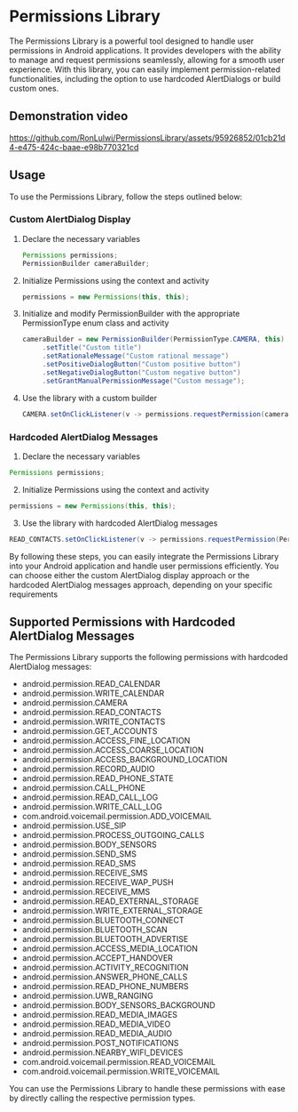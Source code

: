 # Permissions Library
The Permissions Library is a powerful tool designed to handle user permissions in Android applications. It provides developers with the ability to manage and request permissions seamlessly, allowing for a smooth user experience. With this library, you can easily implement permission-related functionalities, including the option to use hardcoded AlertDialogs or build custom ones.

## Demonstration video
https://github.com/RonLulwi/PermissionsLibrary/assets/95926852/01cb21d4-e475-424c-baae-e98b770321cd

## Usage
To use the Permissions Library, follow the steps outlined below:

### Custom AlertDialog Display
1. Declare the necessary variables
   ```java
   Permissions permissions;
   PermissionBuilder cameraBuilder;
   ```
2. Initialize Permissions using the context and activity
   ```java
   permissions = new Permissions(this, this);
   ```
3. Initialize and modify PermissionBuilder with the appropriate PermissionType enum class and activity
   ```java
   cameraBuilder = new PermissionBuilder(PermissionType.CAMERA, this)
        .setTitle("Custom title")
        .setRationaleMessage("Custom rational message")
        .setPositiveDialogButton("Custom positive button")
        .setNegativeDialogButton("Custom negative button")
        .setGrantManualPermissionMessage("Custom message");
   ```
4. Use the library with a custom builder
   ```java
   CAMERA.setOnClickListener(v -> permissions.requestPermission(cameraBuilder));
   ```

### Hardcoded AlertDialog Messages
1. Declare the necessary variables
  ```java
  Permissions permissions;
  ```
2. Initialize Permissions using the context and activity
  ```java
  permissions = new Permissions(this, this);
  ```
3. Use the library with hardcoded AlertDialog messages
  ```java
  READ_CONTACTS.setOnClickListener(v -> permissions.requestPermission(PermissionType.READ_CONTACTS));
  ```

By following these steps, you can easily integrate the Permissions Library into your Android application and handle user permissions efficiently. You can choose either the custom AlertDialog display approach or the hardcoded AlertDialog messages approach, depending on your specific requirements

## Supported Permissions with Hardcoded AlertDialog Messages
The Permissions Library supports the following permissions with hardcoded AlertDialog messages:

* android.permission.READ_CALENDAR
* android.permission.WRITE_CALENDAR
* android.permission.CAMERA
* android.permission.READ_CONTACTS
* android.permission.WRITE_CONTACTS
* android.permission.GET_ACCOUNTS
* android.permission.ACCESS_FINE_LOCATION
* android.permission.ACCESS_COARSE_LOCATION
* android.permission.ACCESS_BACKGROUND_LOCATION
* android.permission.RECORD_AUDIO
* android.permission.READ_PHONE_STATE
* android.permission.CALL_PHONE
* android.permission.READ_CALL_LOG
* android.permission.WRITE_CALL_LOG
* com.android.voicemail.permission.ADD_VOICEMAIL
* android.permission.USE_SIP
* android.permission.PROCESS_OUTGOING_CALLS
* android.permission.BODY_SENSORS
* android.permission.SEND_SMS
* android.permission.READ_SMS
* android.permission.RECEIVE_SMS
* android.permission.RECEIVE_WAP_PUSH
* android.permission.RECEIVE_MMS
* android.permission.READ_EXTERNAL_STORAGE
* android.permission.WRITE_EXTERNAL_STORAGE
* android.permission.BLUETOOTH_CONNECT
* android.permission.BLUETOOTH_SCAN
* android.permission.BLUETOOTH_ADVERTISE
* android.permission.ACCESS_MEDIA_LOCATION
* android.permission.ACCEPT_HANDOVER
* android.permission.ACTIVITY_RECOGNITION
* android.permission.ANSWER_PHONE_CALLS
* android.permission.READ_PHONE_NUMBERS
* android.permission.UWB_RANGING
* android.permission.BODY_SENSORS_BACKGROUND
* android.permission.READ_MEDIA_IMAGES
* android.permission.READ_MEDIA_VIDEO
* android.permission.READ_MEDIA_AUDIO
* android.permission.POST_NOTIFICATIONS
* android.permission.NEARBY_WIFI_DEVICES
* com.android.voicemail.permission.READ_VOICEMAIL
* com.android.voicemail.permission.WRITE_VOICEMAIL

You can use the Permissions Library to handle these permissions with ease by directly calling the respective permission types.
